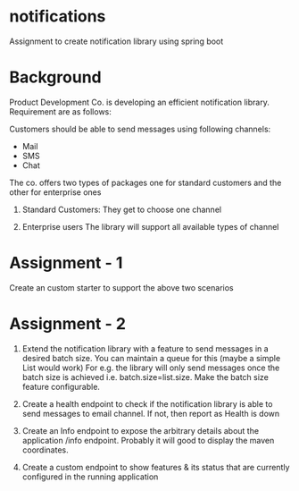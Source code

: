 
# notifications
Assignment to create notification library using spring boot

# Background
Product Development Co. is developing an efficient notification library. Requirement are as follows:

Customers should be able to send messages using following channels:

 - Mail
 - SMS
 - Chat

The co. offers two types of packages one for standard customers and the other for enterprise ones
1. Standard Customers:
They get to choose one channel 

2. Enterprise users
The library will support all available types of channel

# Assignment - 1

Create an custom starter to support the above two scenarios

# Assignment - 2

1. Extend the notification library with a feature to send messages in a desired batch size. You can maintain a queue for this (maybe a simple List would work) For e.g. the library will only send messages once the batch size is achieved i.e. batch.size=list.size. Make the batch size feature configurable.

2. Create a health endpoint to check if the notification library is able to send messages to email channel. If not, then report as Health is down

3. Create an Info endpoint to expose the arbitrary details about the application /info endpoint. Probably it will good to display the maven coordinates.

4. Create a custom endpoint to show features & its status that are currently configured in the running application



